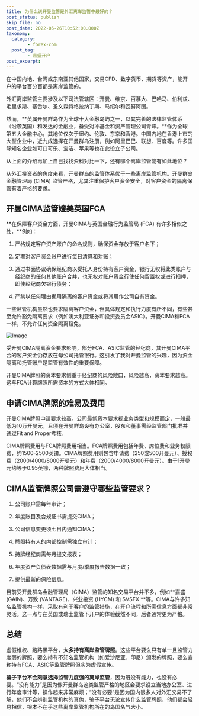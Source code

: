 ```yaml
---
title: 为什么说开曼监管是外汇离岸监管中最好的？
post_status: publish
skip_file: no
post_date: 2022-05-26T10:52:00.000Z
taxonomy:
  category:
        - forex-com
  post_tag:
        - 嘉盛开户
post_excerpt: 
---
```

在中国内地、台湾或东南亚其他国家，交易CFD、数字货币、期货等资产，能开户的平台百分百都是离岸监管的。

外汇离岸监管主要涉及以下司法管辖区：开曼、维京、百慕大、巴哈马、伯利兹、毛里求斯、塞舌尔、圣文森特格拉纳丁斯、马绍尔和瓦努阿图。

然而，**英属开曼群岛作为全球十大金融岛屿之一，以其完善的法律监管体系（沿袭英国）和发达的金融业，备受对冲基金和资产管理公司青睐。**作为全球第五大金融中心，其地位仅次于纽约、伦敦、东京和香港。中国内地在香港上市的大型企业中，近九成选择在开曼群岛注册，例如阿里巴巴、联想、百度等。许多国际知名企业如可口可乐、宝洁、苹果等也在此设立子公司。

从上面的介绍再加上自己找找资料对比一下，还有哪个离岸监管能有如此地位？

从外汇投资者的角度来看，开曼群岛的监管体系优于一些离岸监管机构。开曼群岛金融管理局 (CIMA) 监管严格，尤其注重保护客户资金安全，对客户资金的隔离保管有着严格的要求。

## 开曼CIMA监管媲美英国FCA

**在保障客户资金方面，开曼CIMA与英国金融行为监管局 (FCA) 有许多相似之处，**例如：

1. 严格规定客户资产账户的命名规则，确保资金存放于客户名下；

1. 定期对客户资金账户进行每日清算和对账；

1. 通过书面协议确保经纪商以受托人身份持有客户资金，银行无权将此类账户与经纪商的任何其他账户合并，也无权对账户资金行使任何留置权或进行扣押，即使经纪商欠银行债务；

1. 严禁以任何理由挪用隔离的客户资金或将其用作公司自有资金。

一些监管机构虽然也要求隔离客户资金，但具体规定和执行力度有所不同，有些甚至允许豁免隔离要求（例如澳大利亚证券和投资委员会ASIC）。开曼CIMA和FCA一样，不允许任何资金隔离豁免。

![Image](https://prod-files-secure.s3.us-west-2.amazonaws.com/39ed1227-6d7d-4570-be36-9ccd4a2c4241/bd849744-3fcb-4a37-8312-357962c8f065/image.png?X-Amz-Algorithm=AWS4-HMAC-SHA256&X-Amz-Content-Sha256=UNSIGNED-PAYLOAD&X-Amz-Credential=ASIAZI2LB466QIYRG3NL%2F20250831%2Fus-west-2%2Fs3%2Faws4_request&X-Amz-Date=20250831T041346Z&X-Amz-Expires=3600&X-Amz-Security-Token=IQoJb3JpZ2luX2VjEIz%2F%2F%2F%2F%2F%2F%2F%2F%2F%2FwEaCXVzLXdlc3QtMiJGMEQCIDxgVlUpgaoKLN9dBXDCntXU3OucT%2FOR2JFoTfxl0AcBAiAtHDFssktYgI7QxY1cRhZ1sgWGidWbpSh3kc0Fe72nGiqIBAjl%2F%2F%2F%2F%2F%2F%2F%2F%2F%2F8BEAAaDDYzNzQyMzE4MzgwNSIMCYhXbhjEJdiRFfaeKtwDvpreeJsL3v78l96e3TZReGqkxwOTcsEQRvBEz7SXpNYXwGQsCXYbB7tCxmtLNeQXSDys2ZL0mVjs21vMtPG8s%2Ftj%2BIBIyMGU7LSYt5qd9tjww6J9JLzwKf8fkkfpRsn3e89T5JaLEcp%2F3Yq5ljJBGW82SsO4yMFdJi5%2FLQ69kUmr7PKADq5jOnatest94lSMWmPe8Jq4eIwlDPi1qceVMTmRHcPt8Lnwf2PHnIf37ZOOgPl3rZ8vcp36kPMhCJUA70nG32tJy80VeDLnTIEX6rf1JgCt3rW3du84u%2F3C1w4JkiNDpv%2FJFxciyHdLNZQ4ITFE%2FUSRlHjjfTSy6SaQtWdfSfpGjOdr4LoVqmqllGjr7IVD5%2F2NDlinYA5lGqvi3w%2B%2Fi%2F4G%2FFec4oPtWzKb2sUvGuTA9%2FauIR8GGFIyvy01VwHlP6n%2BgUZoIWqothg65wk2mpaZXNaH18z%2F7jlzhR%2FlIMGKGTFGeEvK7ZJ6u2YIzDsCCjbMVFdVr4PziWYzgUFwwBnm%2By0GOXKaBGNszhtb4hSRNz5ix5slRyhuIIXB3sNBmLfvVPe1qdsDudGtbTL1qInCZpXGKOozWx%2Bk9Q23QDZfdeyw20ScrsLNMWjkkr8rSrwYoy%2FHg%2BcwhZTPxQY6pgHkH4bz7trh9dmqUzm6vjYAxmvQh9P2PiYXUsTF84h1x4vZRCjJ5i8xJvpXZbWe89kAePLwtmqvv9GXi%2BOsgpkJGzQFuLtH0ZgAJEQvGE6w3Ut5iV2mqvZf64qtr5lQUI%2BFAu20Gfj2HGW%2BA%2BPfUSBe%2FupGj7lgyD%2BrFExUDaNqkjhjhK8GnKrh%2BbzT8y%2FD%2Fo%2F%2F8KkrtglUoIOcTOQlB3s%2F%2FWWNoDjq&X-Amz-Signature=0707f3cec233e2fa244be38b602ebb751a8a036229b297d3dd602f3907d6a656&X-Amz-SignedHeaders=host&x-amz-checksum-mode=ENABLED&x-id=GetObject)

受开曼CIMA隔离资金要求影响，部分FCA、ASIC监管的经纪商，其开曼CIMA平台的客户资金仍存放在母公司托管银行。这引发了我对开曼监管的兴趣，因为资金隔离和托管账户是监管有效性的重要保障。

开曼CIMA牌照的资本要求侧重于经纪商的风险敞口，风险越高，资本要求越高。这与FCA计算牌照所需资本的方式大体相同。

## **申请CIMA牌照的难易及费用**

开曼CIMA牌照申请要求较高。公司最低资本要求视业务类型和规模而定，一般最低为10万开曼元，且须在开曼群岛设有办公室，股东和董事需经监管部门批准并通过Fit and Proper考核。

CIMA牌照费用与FCA牌照费用相当。FCA牌照费用包括年费、席位费和业务权限费，约1500-2500英镑。CIMA牌照费用则包含申请费（250或500开曼元）、授权费（2000/4000/8000开曼元）和年费（2000/4000/8000开曼元）。由于1开曼元约等于0.95英镑，两种牌照费用大体相当。

## CIMA监管牌照公司需遵守哪些监管要求？

1. 公司账户需每年审计；

1. 年度账目及合规证书需提交CIMA；

1. 公司信息变更须七日内通知CIMA；

1. 牌照持有人的内部控制需独立审计；

1. 持牌经纪商需每月提交报表；

1. 年度资产负债表数据需与月度/季度报告数据一致；

1. 提供最新的保险信息。

目前受开曼群岛金融管理局（CIMA）监管的知名交易平台并不多，例如**嘉盛 (GAIN)、万致 (VANTAGE)、兴业投资 (HYCM) 和 SVSFX **等。CIMA与许多知名监管机构一样，采取有利于客户的监管措施，在开户流程和所需信息方面都非常灵活。这一点与在英国或瑞士监管下开户的体验截然不同，后者通常更为严格。

## 总结

虚假维权、跑路黑平台，**大多持有离岸监管牌照**。这些平台要么只有单一且监管力度弱的牌照，要么持有不知名监管机构（如爱沙尼亚、印尼）颁发的牌照，要么宣称持有FCA、ASIC等监管牌照但实为虚假宣传。

**骗子平台不会刻意选择监管力度强的离岸监管**，因为既没有能力，也没有必要。“没有能力”是因为像开曼群岛这类监管严格的地区会要求设立当地办公室、进行年度审计等，操作起来非常麻烦；“没有必要”是因为国内很多人对外汇交易不了解，他们不会辨别监管机构的真伪，骗子平台无论宣传什么监管牌照，他们都会轻易相信，根本不在乎这些离岸监管机构所在的岛国名气大小。